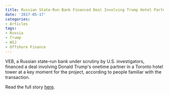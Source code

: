 ```yaml
---
title: Russian State-Run Bank Financed Deal Involving Trump Hotel Partner
date: '2017-05-17'
categories:
- Articles
tags:
- Russia
- Trump
- WSJ
- Offshore Finance
---
```

VEB, a Russian state-run bank under scrutiny by U.S. investigators, financed a deal involving Donald Trump's onetime partner in a Toronto hotel tower at a key moment for the project, according to people familiar with the transaction.

Read the full story [here](https://t.co/eBLa5LkzHF).